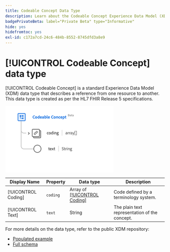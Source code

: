 ```yaml
---
title: Codeable Concept Data Type
description: Learn about the Codeable Concept Experience Data Model (XDM) data type.
badgePrivateBeta: label="Private Beta" type="Informative"
hide: yes
hidefromtoc: yes
exl-id: c172a7cd-24c6-484b-8552-8745dfd3a8e9
---
```

# [!UICONTROL Codeable Concept] data type

[!UICONTROL Codeable Concept] is a standard Experience Data Model (XDM) data type that describes a reference from one resource to another. This data type is created as per the HL7 FHIR Release 5 specifications.

![Codeable Concept data type structure](../../../images/healthcare/data-types/codeable-concept.png)

| Display Name | Property | Data type | Description |
| --- | --- | --- | --- |
| [!UICONTROL Coding] | `coding` | Array of [[!UICONTROL Coding]](../data-types/coding.md) | Code defined by a terminology system. |
| [!UICONTROL Text] |`text` | String | The plain text representation of the concept. |

For more details on the data type, refer to the public XDM repository:

* [Populated example](https://github.com/adobe/xdm/blob/master/extensions/industry/healthcare/fhir/datatypes/codeablereference.example.1.json)
* [Full schema](https://github.com/adobe/xdm/blob/master/extensions/industry/healthcare/fhir/datatypes/codeableconcept.schema.json)
